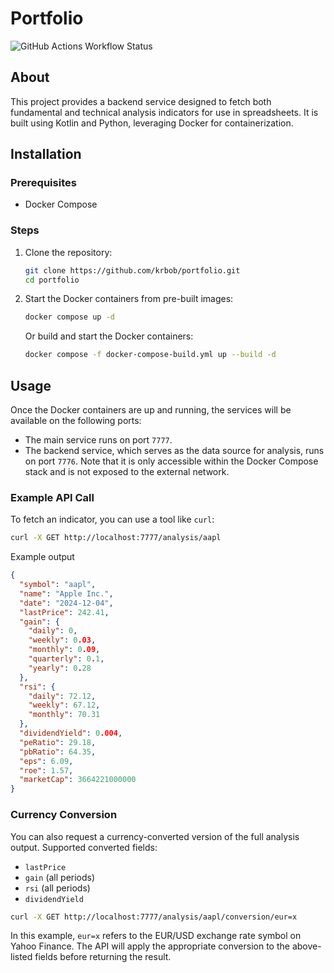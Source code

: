 # Portfolio

![GitHub Actions Workflow Status](https://img.shields.io/github/actions/workflow/status/krbob/portfolio/ci-build.yml)

## About

This project provides a backend service designed to fetch both fundamental and technical analysis
indicators for use in spreadsheets. It is built using Kotlin and Python, leveraging Docker for
containerization.

## Installation

### Prerequisites

- Docker Compose

### Steps

1. Clone the repository:
    ```bash
    git clone https://github.com/krbob/portfolio.git
    cd portfolio
    ```
2. Start the Docker containers from pre-built images:
    ```bash
    docker compose up -d
    ```
   Or build and start the Docker containers:
    ```bash
    docker compose -f docker-compose-build.yml up --build -d
    ```

## Usage

Once the Docker containers are up and running, the services will be available on the following
ports:

- The main service runs on port `7777`.
- The backend service, which serves as the data source for analysis, runs on port `7776`. Note that
  it is only accessible within the Docker Compose stack and is not exposed to the external network.

### Example API Call

To fetch an indicator, you can use a tool like `curl`:

```bash
curl -X GET http://localhost:7777/analysis/aapl
```

Example output

```json
{
  "symbol": "aapl",
  "name": "Apple Inc.",
  "date": "2024-12-04",
  "lastPrice": 242.41,
  "gain": {
    "daily": 0,
    "weekly": 0.03,
    "monthly": 0.09,
    "quarterly": 0.1,
    "yearly": 0.28
  },
  "rsi": {
    "daily": 72.12,
    "weekly": 67.12,
    "monthly": 70.31
  },
  "dividendYield": 0.004,
  "peRatio": 29.18,
  "pbRatio": 64.35,
  "eps": 6.09,
  "roe": 1.57,
  "marketCap": 3664221000000
}
```

### Currency Conversion

You can also request a currency-converted version of the full analysis output.
Supported converted fields:

- `lastPrice`
- `gain` (all periods)
- `rsi` (all periods)
- `dividendYield`

```bash
curl -X GET http://localhost:7777/analysis/aapl/conversion/eur=x
```

In this example, `eur=x` refers to the EUR/USD exchange rate symbol on Yahoo Finance. The API will apply the appropriate conversion to the above-listed fields before returning the result.
